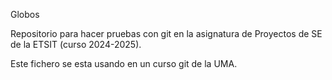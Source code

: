 Globos

Repositorio para hacer pruebas con git en la asignatura de Proyectos de SE de la ETSIT (curso 2024-2025).

Este fichero se esta usando en un curso git de la UMA.



